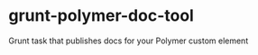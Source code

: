 grunt-polymer-doc-tool
======================

Grunt task that publishes docs for your Polymer custom element
